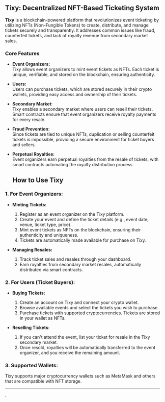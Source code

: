 
## Tixy: Decentralized NFT-Based Ticketing System

**Tixy** is a blockchain-powered platform that revolutionizes event ticketing by utilizing NFTs (Non-Fungible Tokens) to create, distribute, and manage tickets securely and transparently. It addresses common issues like fraud, counterfeit tickets, and lack of royalty revenue from secondary market sales.

### Core Features

- **Event Organizers:**  
  Tixy allows event organizers to mint event tickets as NFTs. Each ticket is unique, verifiable, and stored on the blockchain, ensuring authenticity.

- **Users:**  
  Users can purchase tickets, which are stored securely in their crypto wallets, providing easy access and ownership of their tickets.

- **Secondary Market:**  
  Tixy enables a secondary market where users can resell their tickets. Smart contracts ensure that event organizers receive royalty payments for every resale.

- **Fraud Prevention:**  
  Since tickets are tied to unique NFTs, duplication or selling counterfeit tickets is impossible, providing a secure environment for ticket buyers and sellers.

- **Perpetual Royalties:**  
  Event organizers earn perpetual royalties from the resale of tickets, with smart contracts automating the royalty distribution process.

  ## How to Use Tixy

### 1. For Event Organizers:
- **Minting Tickets:**
  1. Register as an event organizer on the Tixy platform.
  2. Create your event and define the ticket details (e.g., event date, venue, ticket type, price).
  3. Mint event tickets as NFTs on the blockchain, ensuring their authenticity and uniqueness.
  4. Tickets are automatically made available for purchase on Tixy.

- **Managing Resales:**
  1. Track ticket sales and resales through your dashboard.
  2. Earn royalties from secondary market resales, automatically distributed via smart contracts.

### 2. For Users (Ticket Buyers):
- **Buying Tickets:**
  1. Create an account on Tixy and connect your crypto wallet.
  2. Browse available events and select the tickets you wish to purchase.
  3. Purchase tickets with supported cryptocurrencies. Tickets are stored in your wallet as NFTs.

- **Reselling Tickets:**
  1. If you can't attend the event, list your ticket for resale in the Tixy secondary market.
  2. Once resold, royalties will be automatically transferred to the event organizer, and you receive the remaining amount.

### 3. Supported Wallets:
Tixy supports major cryptocurrency wallets such as MetaMask and others that are compatible with NFT storage.


---

.



